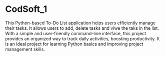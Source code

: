 # CodSoft_1
This Python-based To-Do List application helps users efficiently manage their tasks. It allows users to add, delete tasks and viwe the taks in the list. With a simple and user-friendly command-line interface, this project provides an organized way to track daily activities, boosting productivity. It is an ideal project for learning Python basics and improving project management skills.
